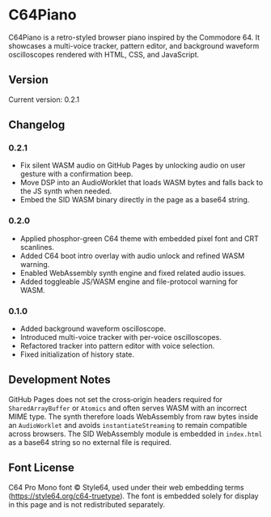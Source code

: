 # C64Piano

C64Piano is a retro-styled browser piano inspired by the Commodore 64. It showcases a multi-voice tracker, pattern editor, and background waveform oscilloscopes rendered with HTML, CSS, and JavaScript.

## Version

Current version: 0.2.1

## Changelog

### 0.2.1
- Fix silent WASM audio on GitHub Pages by unlocking audio on user gesture with a confirmation beep.
- Move DSP into an AudioWorklet that loads WASM bytes and falls back to the JS synth when needed.
- Embed the SID WASM binary directly in the page as a base64 string.

### 0.2.0
- Applied phosphor-green C64 theme with embedded pixel font and CRT scanlines.
- Added C64 boot intro overlay with audio unlock and refined WASM warning.
- Enabled WebAssembly synth engine and fixed related audio issues.
- Added toggleable JS/WASM engine and file-protocol warning for WASM.

### 0.1.0
- Added background waveform oscilloscope.
- Introduced multi-voice tracker with per-voice oscilloscopes.
- Refactored tracker into pattern editor with voice selection.
- Fixed initialization of history state.

## Development Notes

GitHub Pages does not set the cross‑origin headers required for `SharedArrayBuffer` or `Atomics` and often serves WASM with an incorrect MIME type. The synth therefore loads WebAssembly from raw bytes inside an `AudioWorklet` and avoids `instantiateStreaming` to remain compatible across browsers.
The SID WebAssembly module is embedded in `index.html` as a base64 string so no external file is required.

## Font License

C64 Pro Mono font © Style64, used under their web embedding terms (https://style64.org/c64-truetype). The font is embedded solely for display in this page and is not redistributed separately.
